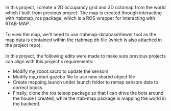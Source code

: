 In this project, I create a 2D occupancy grid and 3D octomap from the world which I built from previous project. 
The map is created through interacting with rtabmap_ros package, which is a ROS wrapper for interacting with RTAB-MAP.
<br>
<br>
To view the map, we'll need to use rtabmap-databaseViewer tool as the map data is contained within the rtabmap.db file (which is also attached in the project repo).
<br>
<br>
In this project, the following edits were made to make sure previous projects can align with this project's requirements:
* Modify my_robot.xacro to update the sensors
* Modify my_robot.gazebo file to use new shared object file
* Create mapping.launch under launch folder to remap sensors data to correct topics
* Finally, clone the ros teleop package so that I can drive the bots around the house I created, while the rtab-map package is mapping the world in the backend.
